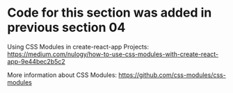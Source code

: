 # Code for this section was added in previous section 04

Using CSS Modules in create-react-app Projects:
https://medium.com/nulogy/how-to-use-css-modules-with-create-react-app-9e44bec2b5c2

More information about CSS Modules:
https://github.com/css-modules/css-modules